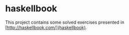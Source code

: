 # haskellbook

This project contains some solved exercises presented in [http://haskellbook.com/](haskellbook).
